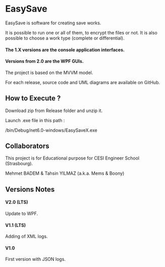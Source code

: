 
# EasySave


EasySave is software for creating save works.

It is possible to run one or all of them, to encrypt the files or not.
It is also possible to choose a work type (complete or differential).

#### The 1.X versions are the console application interfaces.

#### Versions from 2.0 are the WPF GUIs.

The project is based on the MVVM model.

For each release, source code and UML diagrams are available on GitHub.
## How to Execute ?

Download zip from Release folder and unzip it.

Launch .exe file in this path :

/bin/Debug/net6.0-windows/EasySaveX.exe
## Collaborators

This project is for Educational purpose for CESI Engineer School (Strasbourg).

Mehmet BADEM & Tahsin YILMAZ (a.k.a. Mems & Boony)


## Versions Notes

#### V2.0 (LTS)

Update to WPF.


#### V1.1 (LTS)

Adding of XML logs.


#### V1.0

First version with JSON logs.